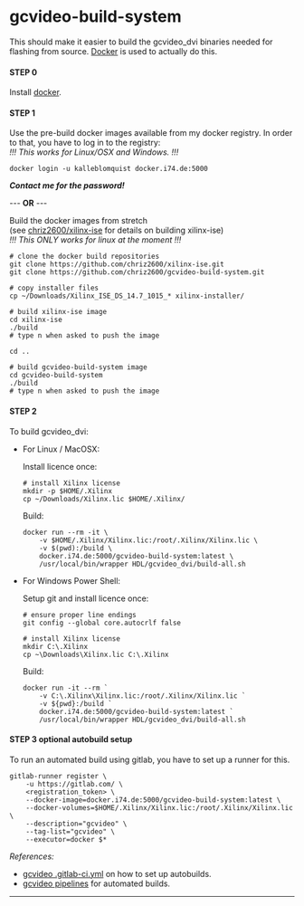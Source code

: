 # gcvideo-build-system

This should make it easier to build the gcvideo_dvi binaries needed for flashing from source.
[Docker](https://www.docker.com/) is used to actually do this.

#### STEP 0

Install [docker](https://docs.docker.com/install/).

#### STEP 1

Use the pre-build docker images available from my docker registry.
In order to that, you have to log in to the registry:
<br>*!!! This works for Linux/OSX and Windows. !!!*
```
docker login -u kalleblomquist docker.i74.de:5000
```
__*Contact me for the password!*__

--- **OR** ---

Build the docker images from stretch
<br>(see [chriz2600/xilinx-ise](https://github.com/chriz2600/xilinx-ise) for details on building xilinx-ise)
<br>*!!! This ONLY works for linux at the moment !!!*
```
# clone the docker build repositories
git clone https://github.com/chriz2600/xilinx-ise.git
git clone https://github.com/chriz2600/gcvideo-build-system.git

# copy installer files
cp ~/Downloads/Xilinx_ISE_DS_14.7_1015_* xilinx-installer/

# build xilinx-ise image
cd xilinx-ise
./build
# type n when asked to push the image

cd ..

# build gcvideo-build-system image
cd gcvideo-build-system
./build
# type n when asked to push the image
```

#### STEP 2

To build gcvideo_dvi:

- For Linux / MacOSX:
    
    Install licence once:
    ```
    # install Xilinx license
    mkdir -p $HOME/.Xilinx
    cp ~/Downloads/Xilinx.lic $HOME/.Xilinx/
    ```
    Build:
    ```
    docker run --rm -it \
        -v $HOME/.Xilinx/Xilinx.lic:/root/.Xilinx/Xilinx.lic \
        -v $(pwd):/build \
        docker.i74.de:5000/gcvideo-build-system:latest \
        /usr/local/bin/wrapper HDL/gcvideo_dvi/build-all.sh
    ```

- For Windows Power Shell:

    Setup git and install licence once:
    ```
    # ensure proper line endings
    git config --global core.autocrlf false

    # install Xilinx license
    mkdir C:\.Xilinx
    cp ~\Downloads\Xilinx.lic C:\.Xilinx
    ```
    Build:
    ```
    docker run -it --rm `
        -v C:\.Xilinx\Xilinx.lic:/root/.Xilinx/Xilinx.lic `
        -v ${pwd}:/build `
        docker.i74.de:5000/gcvideo-build-system:latest `
        /usr/local/bin/wrapper HDL/gcvideo_dvi/build-all.sh
    ```

#### STEP 3 optional autobuild setup

To run an automated build using gitlab, you have to set up a runner for this.
```
gitlab-runner register \
    -u https://gitlab.com/ \
    <registration_token> \
    --docker-image=docker.i74.de:5000/gcvideo-build-system:latest \
    --docker-volumes=$HOME/.Xilinx/Xilinx.lic:/root/.Xilinx/Xilinx.lic \
    --description="gcvideo" \
    --tag-list="gcvideo" \
    --executor=docker $*
```

*References:*
    
- [gcvideo .gitlab-ci.yml](https://github.com/chriz2600/gcvideo/blob/master/.gitlab-ci.yml) on how to set up autobuilds.
- [gcvideo pipelines](https://gitlab.com/chriz2600/gcvideo/pipelines) for automated builds.

---
